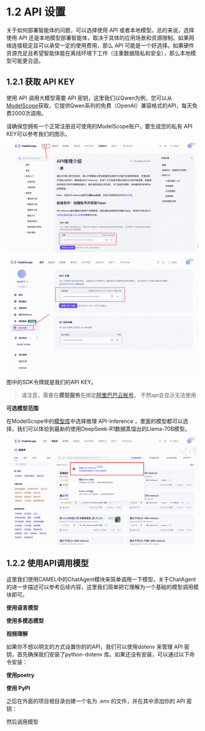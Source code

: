 # 1.2 API 设置

关于如何部署智能体的问题，可以选择使用 API 或者本地模型。总的来说，选择使用 API 还是本地模型部署智能体，取决于具体的应用场景和资源限制。如果网络连接稳定且可以承受一定的使用费用，那么 API 可能是一个好选择。如果硬件资源充足且希望智能体能在离线环境下工作（注重数据隐私和安全），那么本地模型可能更合适。

## 1.2.1 获取 API KEY

使用 API 调用大模型需要 API 密钥，这里我们以Qwen为例，您可以从[ModelScope](https://modelscope.cn/docs/model-service/API-Inference/intro)获取，它提供Qwen系列的免费（OpenAI）兼容格式的API，每天免费2000次调用。

请确保您拥有一个正常注册且可使用的ModelScope账户。要生成您的私有 API KEY可以参考我们的图示。

![](../images/image-9.png)

![](../images/image-8.png)

图中的SDK令牌就是我们的API KEY。

> 请注意，需要在**模型服务**先绑定[阿里巴巴云账号](https://modelscope.cn/docs/accounts/aliyun-binding)， 不然api会显示无法使用

**可选模型范围**

在ModelScope中的[模型库](https://modelscope.cn/models?filter=inference_type\&page=1)中选择推理 API-Inference ，里面的模型都可以选择，我们可以体验到最新的使用DeepSeek-R1数据蒸馏出的Llama-70B模型。

![](../images/image-13.png)

## 1.2.2 使用API调用模型

这里我们使用CAMEL中的ChatAgent模块来简单调用一下模型，关于ChatAgent的进一步描述可以参考后续内容，这里我们简单把它理解为一个基础的模型调用模块即可。

**使用语言模型**

**使用多模态模型**

**视频理解**

如果你不想以明文的方式设置你的的API，我们可以使用dotenv 来管理 API 密钥，首先确保我们安装了python-dotenv 库。如果还没有安装，可以通过以下命令安装：

**使用poetry**

**使用 PyPI**

之后在外面的项目根目录创建一个名为 .env 的文件，并在其中添加你的 API 密钥：

然后调用模型 